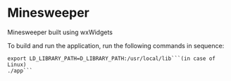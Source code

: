 # Minesweeper

Minesweeper built using wxWidgets


To build and run the application, run the following commands in sequence:
```make
export LD_LIBRARY_PATH=D_LIBRARY_PATH:/usr/local/lib```(in case of Linux)
./app``` 

